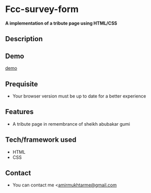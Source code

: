 # Fcc-survey-form
**A implementation of a tribute page using HTML/CSS**

## Description

## Demo
 [demo](https://rawcdn.githack.com/Amir9eng/fcc-tributepage/346d366d11f515515dc7bf480250becfd3f8c837/index.html)
 
 ## Prequisite
- Your browser version must be up to date for a better experience
## Features
-  A tribute page in remembrance of sheikh abubakar gumi
 
 ## Tech/framework used
- HTML
- CSS
## Contact
- You can contact me <amirmukhtarme@gmail.com
